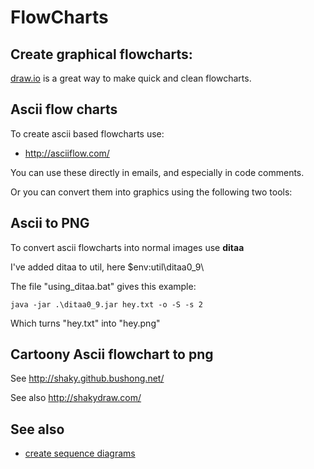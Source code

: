 ﻿# FlowCharts

## Create graphical flowcharts:

[draw.io](http://draw.io) is a great way to make quick and clean flowcharts.

## Ascii flow charts

To create ascii based flowcharts use:

 * <http://asciiflow.com/>

You can use these directly in emails, and especially in code comments.

Or you can convert them into graphics using the following two tools:

## Ascii to PNG

To convert ascii flowcharts into normal images use **ditaa**

I've added ditaa to util, here   $env:util\ditaa0_9\

The file "using_ditaa.bat" gives this example:

    java -jar .\ditaa0_9.jar hey.txt -o -S -s 2

Which turns "hey.txt" into "hey.png"

## Cartoony Ascii flowchart to png

See <http://shaky.github.bushong.net/>

See also <http://shakydraw.com/>

## See also

 * [create sequence diagrams](sequence_diagrams.md)